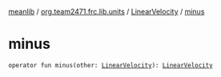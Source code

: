 [meanlib](../../index.md) / [org.team2471.frc.lib.units](../index.md) / [LinearVelocity](index.md) / [minus](./minus.md)

# minus

`operator fun minus(other: `[`LinearVelocity`](index.md)`): `[`LinearVelocity`](index.md)